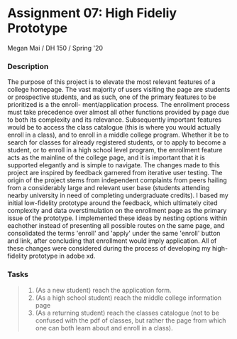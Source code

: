 # Assignment 07: High Fideliy Prototype
Megan Mai / DH 150 / Spring '20
### Description
The purpose of this project is to elevate the most relevant features of a college homepage. The vast majority of users visiting
the page are students or prospective students, and as such, one of the primary features to be prioritized is a the enroll-
ment/application process. The enrollment process must take precedence over almost all other functions provided by
page due to both its complexity and its relevance. Subsequently important features would be to access the class catalogue (this is where you would actually enroll in a class), and to enroll in a middle college program. Whether it be to search for classes for already registered students, or to apply to become a student, or to enroll 
in a high school level program, the enrollment feature acts as the mainline of the college page, and it is important that 
it is supported elegantly and is simple to navigate. 
The changes made to this project are inspired by feedback garnered from iterative user testing. The origin of the project 
stems from independent complaints from peers hailing from a considerably large and relevant user base (students attending nearby university in need of completing 
undergraduate credits). I based my initial low-fidelity prototype around the feedback, which ultimately cited complexity and data overstimulation on the enrollment page
as the primary issue of the prototype. I implemented these ideas by nesting options within eachother instead of presenting all possible routes on the same page, and consolidated the terms 'enroll' and 'apply' under the same 'enroll' button and link, after concluding that enrollment would imply application. All of these changes were considered during the process of developing my high-fidelity prototype in adobe xd.

### Tasks
> 1) (As a new student) reach the application form.
> 2) (As a high school student) reach the middle college information page
> 3) (As a returning student) reach the classes catalogue (not to be confused with the pdf of classes, but rather the page from which one can both learn about and enroll in a class).
